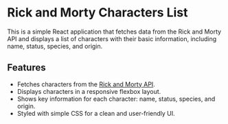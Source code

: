 # Rick and Morty Characters List

This is a simple React application that fetches data from the Rick and Morty API and displays a list of characters with their basic information, including name, status, species, and origin.

## Features

- Fetches characters from the [Rick and Morty API](https://rickandmortyapi.com/).
- Displays characters in a responsive flexbox layout.
- Shows key information for each character: name, status, species, and origin.
- Styled with simple CSS for a clean and user-friendly UI.


